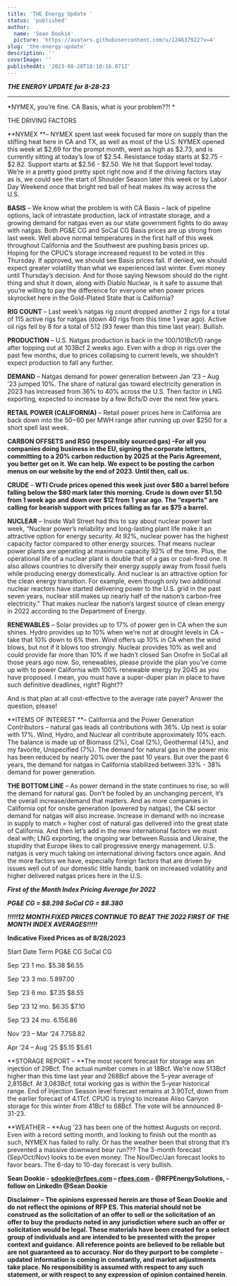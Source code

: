 ```yaml
---
title: 'THE Energy Update '
status: 'published'
author:
  name: 'Sean Dookie'
  picture: 'https://avatars.githubusercontent.com/u/124637922?v=4'
slug: 'the-energy-update'
description: ''
coverImage: ''
publishedAt: '2023-08-28T18:10:16.071Z'
---
```


***THE ENERGY UPDATE for 8-28-23***



****

*NYMEX, you’re fine. CA Basis, what is your problem??! *

THE DRIVING FACTORS

**NYMEX **– NYMEX spent last week focused far more on supply than the stifling heat here in CA and TX, as well as most of the U.S. NYMEX opened this week at $2.69 for the prompt month, went as high as $2.73, and is currently sitting at today’s low of $2.54. Resistance today starts at $2.75 - $2.82. Support starts at $2.56 - $2.50. We hit that Support level today. We’re in a pretty good pretty spot right now and if the driving factors stay as is, we could see the start of Shoulder Season later this week or by Labor Day Weekend once that bright red ball of heat makes its way across the U.S.

**BASIS** – We know what the problem is with CA Basis – lack of pipeline options, lack of intrastate production, lack of intrastate storage, and a growing demand for natgas even as our state government fights to do away with natgas. Both PG&E CG and SoCal CG Basis prices are up strong from last week. Well above normal temperatures in the first half of this week throughout California and the Southwest are pushing basis prices up. Hoping for the CPUC’s storage increased request to be voted in this Thursday. If approved, we should see Basis prices fall. If denied, we should expect greater volatility than what we experienced last winter. Even money until Thursday’s decision. And for those saying Newsom should do the right thing and shut it down, along with Diablo Nuclear, is it safe to assume that you’re willing to pay the difference for everyone when power prices skyrocket here in the Gold-Plated State that is California?

**RIG COUNT** – Last week’s natgas rig count dropped another 2 rigs for a total of 115 active rigs for natgas (down 40 rigs from this time 1 year ago). Active oil rigs fell by 8 for a total of 512 (93 fewer than this time last year). Bullish.

**PRODUCTION** – U.S. Natgas production is back in the 100/101Bcf/D range after topping out at 103Bcf 2 weeks ago. Even with a drop in rigs over the past few months, due to prices collapsing to current levels, we shouldn’t expect production to fall any further.

**DEMAND** – Natgas demand for power generation between Jan ’23 – Aug ’23 jumped 10%. The share of natural gas toward electricity generation in 2023 has increased from 36% to 40% across the U.S. Then factor in LNG exporting, expected to increase by a few Bcfs/D over the next few years.

**RETAIL POWER (CALIFORNIA)** – Retail power prices here in California are back down into the $50-$60 per MWH range after running up over $250 for a short spell last week.

**CARBON OFFSETS and RSG (responsibly sourced gas) –For all you companies doing business in the EU, signing the corporate letters, committing to a 20% carbon reduction by 2025 at the Paris Agreement, you better get on it. We can help. We expect to be posting the carbon menus on our website by the end of 2023. Until then, call us.**

**CRUDE** – **WTI Crude prices opened this week just over $80 a barrel before falling below the $80 mark later this morning. Crude is down over $1.50 from 1 week ago and down over $12 from 1 year ago. The “experts” are calling for bearish support with prices falling as far as $75 a barrel.**

**NUCLEAR** – Inside Wall Street had this to say about nuclear power last week, “Nuclear power’s reliability and long-lasting plant life make it an attractive option for energy security. At 92%, nuclear power has the highest capacity factor compared to other energy sources. That means nuclear power plants are operating at maximum capacity 92% of the time. Plus, the operational life of a nuclear plant is double that of a gas or coal-fired one. It also allows countries to diversify their energy supply away from fossil fuels while producing energy domestically. And nuclear is an attractive option for the clean energy transition. For example, even though only two additional nuclear reactors have started delivering power to the U.S. grid in the past seven years, nuclear still makes up nearly half of the nation’s carbon-free electricity.” That makes nuclear the nation’s largest source of clean energy in 2022 according to the Department of Energy.

**RENEWABLES** – Solar provides up to 17% of power gen in CA when the sun shines. Hydro provides up to 10% when we’re not at drought levels in CA – take that 10% down to 6% then. Wind offers up 10% in CA when the wind blows, but not if it blows too strongly. Nuclear provides 10% as well and could provide far more than 10% if we hadn’t closed San Onofre in SoCal all those years ago now. So, renewables, please provide the plan you’ve come up with to power California with 100% renewable energy by 2045 as you have proposed. I mean, you must have a super-duper plan in place to have such definitive deadlines, right? Right??

And is that plan at all cost-effective to the average rate payer? Answer the question, please!

**ITEMS OF INTEREST **– California and the Power Generation Contributors – natural gas leads all contributions with 36%. Up next is solar with 17%. Wind, Hydro, and Nuclear all contribute approximately 10% each. The balance is made up of Biomass (2%), Coal (2%), Geothermal (4%), and my favorite, Unspecified (7%). The demand for natural gas in the power mix has been reduced by nearly 20% over the past 10 years. But over the past 6 years, the demand for natgas in California stabilized between 33% - 38% demand for power generation.

**THE BOTTOM LINE** – As power demand in the state continues to rise, so will the demand for natural gas. Don’t be fooled by an unchanging percent, it’s the overall increase/demand that matters. And as more companies in California opt for onsite generation (powered by natgas), the C&I sector demand for natgas will also increase. Increase in demand with no increase in supply to match = higher cost of natural gas delivered into the great state of California. And then let’s add in the new international factors we must deal with; LNG exporting, the ongoing war between Russia and Ukraine, the stupidity that Europe likes to call progressive energy management. U.S. natgas is very much taking on international driving factors once again. And the more factors we have, especially foreign factors that are driven by issues well out of our domestic little hands, bank on increased volatility and higher delivered natgas prices here in the U.S.

***First of the Month Index Pricing Average for 2022***

***PG&E CG = $8.298 SoCal CG = $8.380***

***!!!!!12 MONTH FIXED PRICES CONTINUE TO BEAT THE 2022 FIRST OF THE MONTH INDEX AVERAGES!!!!!***

**Indicative Fixed Prices as of 8/28/2023**

Start Date Term PG&E CG SoCal CG

Sep ’23 1 mo. $5.38 $6.55

Sep ’23 3 mo. $5.89 $7.00

Sep ‘23 6 mo. $7.35 $8.55

Sep ’23 12 mo. $6.35 $7.10

Sep ’23 24 mo. $6.15 $6.86

Nov ’23 – Mar ‘24 $7.75 $8.82

Apr ’24 – Aug ‘25 $5.15 $5.61

**STORAGE REPORT – **The most recent forecast for storage was an injection of 29Bcf. The actual number comes in at 18Bcf. We're now 513Bcf higher than this time last year and 268Bcf above the 5-year average of 2,815Bcf. At 3,083Bcf, total working gas is within the 5-year historical range. End of Injection Season level forecast remains at 3.90Tcf, down from the earlier forecast of 4.1Tcf. CPUC is trying to increase Aliso Canyon storage for this winter from 41Bcf to 68Bcf. The vote will be announced 8-31-23.

**WEATHER – **Aug ’23 has been one of the hottest Augusts on record. Even with a record setting month, and looking to finish out the month as such, NYMEX has failed to rally. Or has the weather been that strong that it’s prevented a massive downward bear run??? The 3-month forecast (Sep/Oct/Nov) looks to be even money. The Nov/Dec/Jan forecast looks to favor bears. The 6-day to 10-day forecast is very bullish.



**Sean Dookie - **[**sdookie@rfpes.com**](mailto:sdookie@rfpes.com)** – **[**rfpes.com**](http://rfpes.com)** \- @RFPEnergySolutions, - follow on LinkedIn @Sean Dookie**

**Disclaimer – The opinions expressed herein are those of Sean Dookie and do not reflect the opinions of RFP ES. This material should not be construed as the solicitation of an offer to sell or the solicitation of an offer to buy the products noted in any jurisdiction where such an offer or solicitation would be legal. These materials have been created for a select group of individuals and are intended to be presented with the proper context and guidance. All reference points are believed to be reliable but are not guaranteed as to accuracy. Nor do they purport to be complete - updated information is coming in constantly, and market adjustments take place. No responsibility is assumed with respect to any such statement, or with respect to any expression of opinion contained herein.**

